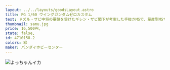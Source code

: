 ```yaml
---
layout: ../../layouts/goodsLayout.astro
title: PG 1/60 ウイングガンダムゼロカスタム
text: ドズル・ザビ中将の要請を受けたギレン・ザビ閣下が考案した手抜きMSで、量産型MSザクⅡの量産型である。サクサク描けて組み立ても超簡単。額には「ジ」の1文字（量産型ジオン軍マーク）が輝く。
thumbnail: samu.jpg
price: 16,500円,
state: false,
id: 4710158-2
colors: 緑
maker: バンダイホビーセンター
---
```


![よっちゃんイカ](/images/samu.jpg)
